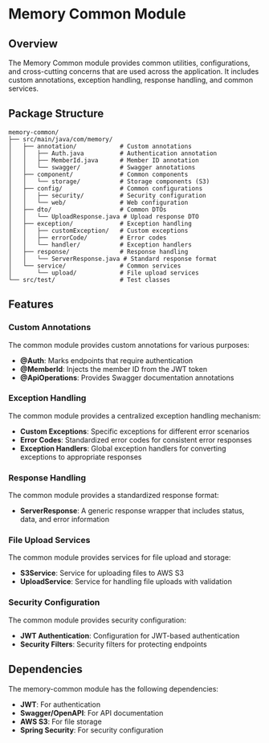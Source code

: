 # Memory Common Module

## Overview
The Memory Common module provides common utilities, configurations, and cross-cutting concerns that are used across the application. It includes custom annotations, exception handling, response handling, and common services.

## Package Structure
```
memory-common/
├── src/main/java/com/memory/
│   ├── annotation/            # Custom annotations
│   │   ├── Auth.java          # Authentication annotation
│   │   ├── MemberId.java      # Member ID annotation
│   │   └── swagger/           # Swagger annotations
│   ├── component/             # Common components
│   │   └── storage/           # Storage components (S3)
│   ├── config/                # Common configurations
│   │   ├── security/          # Security configuration
│   │   └── web/               # Web configuration
│   ├── dto/                   # Common DTOs
│   │   └── UploadResponse.java # Upload response DTO
│   ├── exception/             # Exception handling
│   │   ├── customException/   # Custom exceptions
│   │   ├── errorCode/         # Error codes
│   │   └── handler/           # Exception handlers
│   ├── response/              # Response handling
│   │   └── ServerResponse.java # Standard response format
│   └── service/               # Common services
│       └── upload/            # File upload services
└── src/test/                  # Test classes
```

## Features

### Custom Annotations
The common module provides custom annotations for various purposes:

- **@Auth**: Marks endpoints that require authentication
- **@MemberId**: Injects the member ID from the JWT token
- **@ApiOperations**: Provides Swagger documentation annotations

### Exception Handling
The common module provides a centralized exception handling mechanism:

- **Custom Exceptions**: Specific exceptions for different error scenarios
- **Error Codes**: Standardized error codes for consistent error responses
- **Exception Handlers**: Global exception handlers for converting exceptions to appropriate responses

### Response Handling
The common module provides a standardized response format:

- **ServerResponse**: A generic response wrapper that includes status, data, and error information

### File Upload Services
The common module provides services for file upload and storage:

- **S3Service**: Service for uploading files to AWS S3
- **UploadService**: Service for handling file uploads with validation

### Security Configuration
The common module provides security configuration:

- **JWT Authentication**: Configuration for JWT-based authentication
- **Security Filters**: Security filters for protecting endpoints

## Dependencies
The memory-common module has the following dependencies:

- **JWT**: For authentication
- **Swagger/OpenAPI**: For API documentation
- **AWS S3**: For file storage
- **Spring Security**: For security configuration
